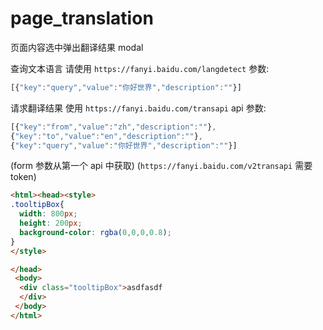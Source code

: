# page_translation
页面内容选中弹出翻译结果 modal

查询文本语言 请使用 `https://fanyi.baidu.com/langdetect`
参数:
```javaScript
[{"key":"query","value":"你好世界","description":""}]
```


请求翻译结果 使用 `https://fanyi.baidu.com/transapi` api
参数:
```JavaScript
[{"key":"from","value":"zh","description":""},
{"key":"to","value":"en","description":""},
{"key":"query","value":"你好世界","description":""}]
```
(form 参数从第一个 api 中获取)
(`https://fanyi.baidu.com/v2transapi` 需要 token)


```html
<html><head><style>
.tooltipBox{
  width: 800px;
  height: 200px;
  background-color: rgba(0,0,0,0.8);
}
</style>

</head>
 <body>
  <div class="tooltipBox">asdfasdf
  </div>
 </body>
</html>
```
